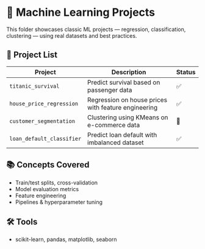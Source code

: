 # 🤖 Machine Learning Projects

This folder showcases classic ML projects — regression, classification, clustering — using real datasets and best practices.

## 🚧 Project List

| Project | Description | Status |
|--------|-------------|--------|
| `titanic_survival` | Predict survival based on passenger data | ✅ |
| `house_price_regression` | Regression on house prices with feature engineering | ✅ |
| `customer_segmentation` | Clustering using KMeans on e-commerce data | 🚧 |
| `loan_default_classifier` | Predict loan default with imbalanced dataset | ✅ |

## 📚 Concepts Covered

- Train/test splits, cross-validation
- Model evaluation metrics
- Feature engineering
- Pipelines & hyperparameter tuning

## 🛠 Tools

- scikit-learn, pandas, matplotlib, seaborn
